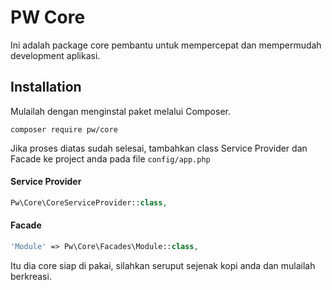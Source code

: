 PW Core
===================

Ini adalah package core pembantu untuk mempercepat dan mempermudah development aplikasi.

Installation
------------------
Mulailah dengan menginstal paket melalui Composer.

```
composer require pw/core
```

Jika proses diatas sudah selesai, tambahkan class Service Provider dan Facade ke project anda pada file `config/app.php`

#### Service Provider

```php
Pw\Core\CoreServiceProvider::class,
```

#### Facade

```php
'Module' => Pw\Core\Facades\Module::class,
```

Itu dia core siap di pakai, silahkan seruput sejenak kopi anda dan mulailah berkreasi.
